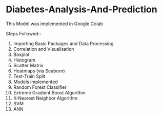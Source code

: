 # Diabetes-Analysis-And-Prediction

This Model was implemented in Google Colab

Steps Followed:-
1) Importing Basic Packages and Data Processing
2) Correlation and Visualisation
  1) Boxplot
  2) Histogram
  3) Scatter Matrix
  4) Heatmaps (via Seaborn)
3) Test-Train Split
4) Models implemented
  1) Random Forest Classifier
  2) Extreme Gradient Boost Algorithm
  3) K-Nearest Neighbor Algorithm
  4) SVM
  5) ANN
